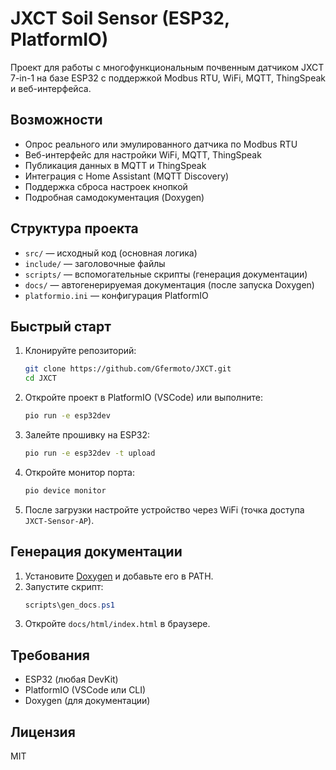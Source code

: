 # JXCT Soil Sensor (ESP32, PlatformIO)

Проект для работы с многофункциональным почвенным датчиком JXCT 7-in-1 на базе ESP32 с поддержкой Modbus RTU, WiFi, MQTT, ThingSpeak и веб-интерфейса.

## Возможности
- Опрос реального или эмулированного датчика по Modbus RTU
- Веб-интерфейс для настройки WiFi, MQTT, ThingSpeak
- Публикация данных в MQTT и ThingSpeak
- Интеграция с Home Assistant (MQTT Discovery)
- Поддержка сброса настроек кнопкой
- Подробная самодокументация (Doxygen)

## Структура проекта
- `src/` — исходный код (основная логика)
- `include/` — заголовочные файлы
- `scripts/` — вспомогательные скрипты (генерация документации)
- `docs/` — автогенерируемая документация (после запуска Doxygen)
- `platformio.ini` — конфигурация PlatformIO

## Быстрый старт
1. Клонируйте репозиторий:
   ```sh
   git clone https://github.com/Gfermoto/JXCT.git
   cd JXCT
   ```
2. Откройте проект в PlatformIO (VSCode) или выполните:
   ```sh
   pio run -e esp32dev
   ```
3. Залейте прошивку на ESP32:
   ```sh
   pio run -e esp32dev -t upload
   ```
4. Откройте монитор порта:
   ```sh
   pio device monitor
   ```
5. После загрузки настройте устройство через WiFi (точка доступа `JXCT-Sensor-AP`).

## Генерация документации
1. Установите [Doxygen](https://www.doxygen.nl/download.html) и добавьте его в PATH.
2. Запустите скрипт:
   ```powershell
   scripts\gen_docs.ps1
   ```
3. Откройте `docs/html/index.html` в браузере.

## Требования
- ESP32 (любая DevKit)
- PlatformIO (VSCode или CLI)
- Doxygen (для документации)

## Лицензия
MIT 